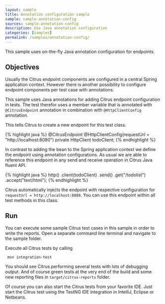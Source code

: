 ```yaml
---
layout: sample
title: Annotation configuration sample
sample: sample-annotation-config
sources: sample-annotation-config
description: Use Java annotation configuration
categories: [samples]
permalink: /samples/annotation-config/
---
```


This sample uses on-the-fly Java annotation configuration for endpoints.

Objectives
---------

Usually the Citrus endpoint components are configured in a central Spring application context. However there is another
possibility to configure endpoint components per test case with annotations.

This sample uses Java annotations for adding Citrus endpoint configuration in tests. The test therefor uses a member
variable that is annotated with `@CitrusEndpoint` annotation in combination with `@HttpClientConfig` annotation.
    
This tells Citrus to create a new endpoint for this test class.

{% highlight java %}
@CitrusEndpoint
@HttpClientConfig(requestUrl = "http://localhost:8080")
private HttpClient todoClient;
{% endhighlight %}
    
In contrast to adding the bean to the Spring application context we define the endpoint using annotation configurations. As usual we are
able to reference this endpoint in any send and receive operation in Citrus Java fluent API.

{% highlight java %}
http()
    .client(todoClient)
    .send()
    .get("/todolist")
    .accept("text/html");
{% endhighlight %}
        
Citrus automatically injects the endpoint with respective configuration for `requestUrl = http://localhost:8080`. You can use this endpoint
within all test methods in this class.

Run
---------

You can execute some sample Citrus test cases in this sample in order to write the reports.
Open a separate command line terminal and navigate to the sample folder.

Execute all Citrus tests by calling

     mvn integration-test

You should see Citrus performing several tests with lots of debugging output. 
And of course green tests at the very end of the build and some new reporting files in `target/citrus-reports` folder.

Of course you can also start the Citrus tests from your favorite IDE.
Just start the Citrus test using the TestNG IDE integration in IntelliJ, Eclipse or Netbeans.